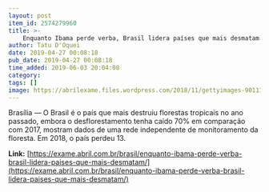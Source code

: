 ```yaml
---
layout: post
item_id: 2574279960
title: >-
    Enquanto Ibama perde verba, Brasil lidera países que mais desmatam
author: Tatu D'Oquei
date: 2019-04-27 00:08:18
pub_date: 2019-04-27 00:08:18
time_added: 2019-06-03 20:04:08
category: 
tags: []
image: https://abrilexame.files.wordpress.com/2018/11/gettyimages-90111445.jpg?quality=70&strip=info&w=680&h=453&crop=1
---
```


Brasília — O Brasil é o país que mais destruiu florestas tropicais no ano passado, embora o desflorestamento tenha caído 70% em comparação com 2017, mostram dados de uma rede independente de monitoramento da floresta. Em 2018, o país perdeu 13.

**Link:** [https://exame.abril.com.br/brasil/enquanto-ibama-perde-verba-brasil-lidera-paises-que-mais-desmatam/](https://exame.abril.com.br/brasil/enquanto-ibama-perde-verba-brasil-lidera-paises-que-mais-desmatam/)


